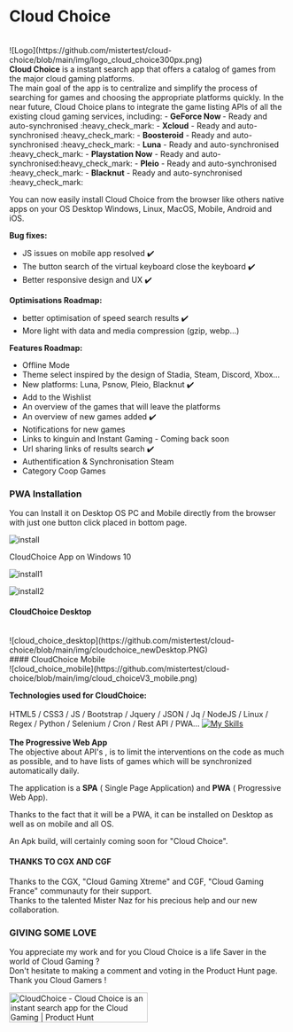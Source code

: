 # Cloud Choice
<br>
![Logo](https://github.com/mistertest/cloud-choice/blob/main/img/logo_cloud_choice300px.png)
<br>
<b>Cloud Choice</b> is a instant search app that offers a catalog of games from the major cloud gaming platforms.
<br>
The main goal of the app is to centralize and simplify the process of searching for games and choosing the appropriate platforms quickly. In the near future, Cloud Choice plans to integrate the game listing APIs of all the existing cloud gaming services, including:
- <b>GeForce Now </b> - Ready and auto-synchronised :heavy_check_mark:
- <b>Xcloud</b> - Ready and auto-synchronised :heavy_check_mark:
- <b>Boosteroid</b> - Ready and auto-synchronised :heavy_check_mark:
- <b>Luna</b> - Ready and auto-synchronised :heavy_check_mark:
- <b>Playstation Now</b> - Ready and auto-synchronised:heavy_check_mark:
- <b>Pleio</b> - Ready and auto-synchronised :heavy_check_mark:
- <b>Blacknut</b> - Ready and auto-synchronised :heavy_check_mark:

You can now easily install Cloud Choice from the browser like others native apps on your OS Desktop Windows, Linux, MacOS, Mobile, Android and iOS.

<b>Bug fixes:</b><br>
- JS issues on mobile app resolved  :heavy_check_mark:
- The button search of the virtual keyboard close the keyboard  :heavy_check_mark:
- Better responsive design and UX  :heavy_check_mark:

<b>Optimisations Roadmap:</b><br>
- better optimisation of speed search results  :heavy_check_mark:<br>
- More light with data and media compression (gzip, webp...)<br>

<b>Features Roadmap:</b><br>
- Offline Mode<br>
- Theme select inspired by the design of Stadia, Steam, Discord, Xbox...<br>
- New platforms:
Luna, Psnow, Pleio, Blacknut  :heavy_check_mark:<br>
- Add to the Wishlist<br>
- An overview of the games that will leave the platforms<br>
- An overview of new games added  :heavy_check_mark:<br>
- Notifications for new games<br>
- Links to kinguin and Instant Gaming - Coming back soon<br>
- Url sharing links of results search :heavy_check_mark:<br>
- Authentification & Synchronisation Steam<br>
- Category Coop Games<br>

### PWA Installation
You can Install it on Desktop OS PC and Mobile directly from the browser with just one button click placed in bottom page.

![install](https://raw.githubusercontent.com/mistertest/cloud-choice/main/img/button_install.PNG)

CloudChoice App on Windows 10

![install1](https://github.com/mistertest/cloud-choice/blob/main/img/barre_tache.PNG)

![install2](https://github.com/mistertest/cloud-choice/blob/main/img/demarer_cloud_choice.png)
<br>
#### CloudChoice Desktop
<br>
![cloud_choice_desktop](https://github.com/mistertest/cloud-choice/blob/main/img/cloudchoice_newDesktop.PNG)
<br>
#### CloudChoice Mobile
<br>
![cloud_choice_mobile](https://github.com/mistertest/cloud-choice/blob/main/img/cloud_choiceV3_mobile.png)

<b>Technologies used for CloudChoice:</b>
<br><br>
HTML5 / CSS3 / JS / Bootstrap / Jquery / JSON / Jq / NodeJS / Linux / Regex / Python / Selenium / Cron / Rest API / PWA...
[![My Skills](https://skillicons.dev/icons?i=html,css,js,regex,jquery,bootstrap,nodejs,linux,py,selenium)](https://skillicons.dev)
<br><br>
<b>The Progressive Web App</b> <br>
The objective about API's , is to limit the interventions on the code as much as possible, and to have lists of games which will be synchronized automatically daily.

The application is a **SPA** ( Single Page Application) and **PWA** ( Progressive Web App).

Thanks to the fact that it will be a PWA, it can be installed on Desktop as well as on mobile and all OS.

An Apk build, will certainly coming  soon for "Cloud Choice".

#### THANKS TO CGX AND CGF
Thanks to the  CGX, "Cloud Gaming Xtreme" and CGF, "Cloud Gaming France" communauty for their support.<br>
Thanks to the talented Mister Naz for his precious help and our new collaboration.


### GIVING SOME LOVE

You appreciate my work and for you Cloud Choice is a life Saver in the world of Cloud Gaming ?<br>
Don't hesitate to making a comment and voting in the Product Hunt page. <br>
Thank you Cloud Gamers !

<a href="https://www.producthunt.com/posts/cloudchoice?utm_source=badge-featured&utm_medium=badge&utm_souce=badge-cloudchoice" target="_blank"><img src="https://api.producthunt.com/widgets/embed-image/v1/featured.svg?post_id=343875&theme=light" alt="CloudChoice - Cloud&#0032;Choice&#0032;is&#0032;an&#0032;instant&#0032;search&#0032;app&#0032;for&#0032;the&#0032;Cloud&#0032;Gaming | Product Hunt" style="width: 250px; height: 54px;" width="250" height="54" /></a>
